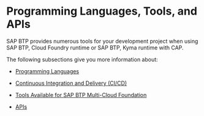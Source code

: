 <!-- loio70bbcb4d58cd495ca19f9807d60d8ba9 -->

# Programming Languages, Tools, and APIs

SAP BTP provides numerous tools for your development project when using SAP BTP, Cloud Foundry runtime or SAP BTP, Kyma runtime with CAP.

The following subsections give you more information about:

-   [Programming Languages](programming-languages-c13bab7.md)

-   [Continuous Integration and Delivery \(CI/CD\)](continuous-integration-and-delivery-ci-cd-fe74df5.md)

-   [Tools Available for SAP BTP Multi-Cloud Foundation](tools-available-for-sap-btp-multi-cloud-foundation-7f95cfa.md)

-   [APIs](apis-d1d1107.md)


